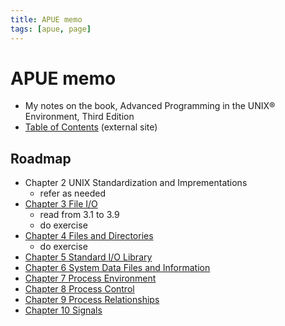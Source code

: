 ```yaml
---
title: APUE memo
tags: [apue, page]
---
```


# APUE memo

* My notes on the book, Advanced Programming in the UNIX® Environment, Third Edition
* [Table of Contents](http://apuebook.com/toc3e.html) (external site)

## Roadmap

* Chapter 2 UNIX Standardization and Imprementations
	* refer as needed
* [Chapter 3 File I/O](./ch03)
	* read from 3.1 to 3.9
	* do exercise
* [Chapter 4 Files and Directories](./ch04)
	* do exercise
* [Chapter 5 Standard I/O Library](./ch05)
* [Chapter 6 System Data Files and Information](./ch06)
* [Chapter 7 Process Environment](./ch07)
* [Chapter 8 Process Control](./ch08)
* [Chapter 9 Process Relationships](./ch09)
* [Chapter 10 Signals](./ch10)


